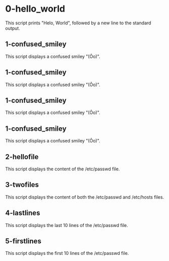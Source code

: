 # 0-hello_world
This script prints "Helo, World", followed by a new line to the standard output.
## 1-confused_smiley
This script displays a confused smiley "(Ôo)".
## 1-confused_smiley
This script displays a confused smiley "(Ôo)".
## 1-confused_smiley
This script displays a confused smiley "(Ôo)".
## 1-confused_smiley
This script displays a confused smiley "(Ôo)".
## 2-hellofile
This script displays the content of the /etc/passwd file.
## 3-twofiles
This script displays the content of both the /etc/passwd and /etc/hosts files.
## 4-lastlines
This script displays the last 10 lines of the /etc/passwd file.
## 5-firstlines
This script displays the first 10 lines of the /etc/passwd file.
